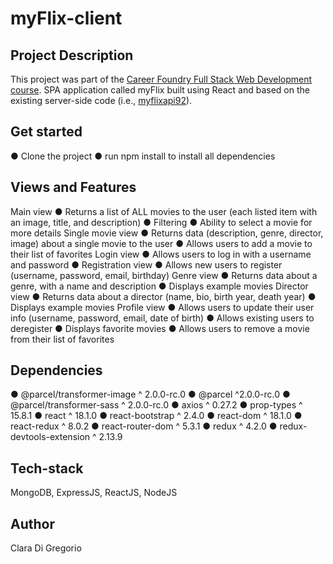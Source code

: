 
# myFlix-client

## Project Description

This project was part of the [Career Foundry Full Stack Web Development course](https://careerfoundry.com/en/courses/become-a-web-developer/).
SPA application called myFlix built using React and based on the existing server-side code (i.e., [myflixapi92](https://myflixapi92.herokuapp.com/documentation/)).

## Get started

● Clone the project
● run npm install to install all dependencies

## Views and Features

Main view
● Returns a list of ALL movies to the user (each listed item with an image, title, and description)
● Filtering
● Ability to select a movie for more details
Single movie view
● Returns data (description, genre, director, image) about a single movie to the user
● Allows users to add a movie to their list of favorites
Login view
● Allows users to log in with a username and password
● Registration view
● Allows new users to register (username, password, email, birthday)
Genre view
● Returns data about a genre, with a name and description
● Displays example movies
Director view
● Returns data about a director (name, bio, birth year, death year)
● Displays example movies
Profile view
● Allows users to update their user info (username, password, email, date of birth)
● Allows existing users to deregister
● Displays favorite movies
● Allows users to remove a movie from their list of favorites


## Dependencies

● @parcel/transformer-image ^ 2.0.0-rc.0
● @parcel ^2.0.0-rc.0
● @parcel/transformer-sass ^ 2.0.0-rc.0
● axios ^ 0.27.2
● prop-types ^ 15.8.1
● react ^ 18.1.0
● react-bootstrap ^ 2.4.0
● react-dom ^ 18.1.0
● react-redux ^ 8.0.2
● react-router-dom ^ 5.3.1
● redux ^ 4.2.0
● redux-devtools-extension ^ 2.13.9

## Tech-stack

MongoDB, ExpressJS, ReactJS, NodeJS

## Author

Clara Di Gregorio

